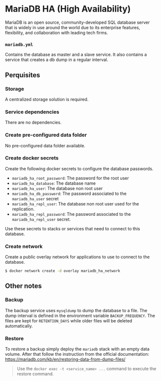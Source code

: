 # MariaDB HA (High Availability)

MariaDB is an open source, community-developed SQL database server that is widely in use around the world due to its enterprise features, flexibility, and collaboration with leading tech firms.

### `mariadb.yml`
Contains the database as master and a slave service. It also contains a service that creates a db dump in a regular interval.

## Perquisites
### Storage
A centralized storage solution is required.

### Service dependencies
There are no dependencies.

### Create pre-configured data folder
No pre-configured data folder available.

### Create docker secrets
Create the following docker secrets to configure the database passwords.

- `mariadb_ha_root_password`: The password for the root user
- `mariadb_ha_database`: The database name
- `mariadb_ha_user`: The database non root user
- `mariadb_ha_db_password`: The password associated to the `mariadb_ha_user` secret
- `mariadb_ha_repl_user`: The database non root user used for the replication.
- `mariadb_ha_repl_password`: The password associated to the `mariadb_ha_repl_user` secret.

Use these secrets to stacks or services that need to connect to this database.

### Create network
Create a public overlay network for applications to use to connect to the database.

```sh
$ docker network create -d overlay mariadb_ha_network
```

## Other notes
### Backup 
The backup service uses `mysqldump` to dump the database to a file. The dump interval is defined in the environment variable `BACKUP_FREQUENCY`. The files are kept for `RETENTION_DAYS` while older files will be deleted automatically.

### Restore 
To restore a backup simply deploy the `mariadb` stack with an empty data volume. After that follow the instruction from the official documentation: https://mariadb.com/kb/en/restoring-data-from-dump-files/
> Use the `docker exec -t <service_name> ...` command to execute the restore command.